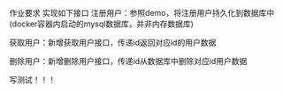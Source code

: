 作业要求
实现如下接口
注册用户：参照demo，将注册用户持久化到数据库中(docker容器内启动的mysql数据库，并非内存数据库)

获取用户：新增获取用户接口，传递id返回对应id的用户数据

删除用户：新增删除用户接口，传递id从数据库中删除对应id用户数据

写测试！！！

